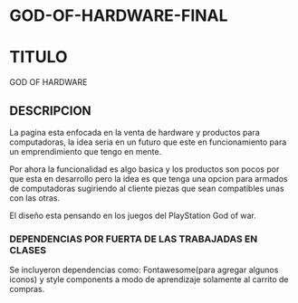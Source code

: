 # GOD-OF-HARDWARE-FINAL
# TITULO 

GOD OF HARDWARE

## DESCRIPCION

La pagina esta enfocada en la venta de hardware y productos para computadoras, la idea seria en un futuro que este en funcionamiento para un emprendimiento que tengo en mente.

Por ahora la funcionalidad es algo basica y los productos son pocos por que esta en desarrollo pero la idea es que tenga una opcion para armados de computadoras sugiriendo al cliente piezas que sean compatibles unas con las otras.

El diseño esta pensando en los juegos del PlayStation God of war.

### DEPENDENCIAS POR FUERTA DE LAS TRABAJADAS EN CLASES

Se incluyeron dependencias como: Fontawesome(para agregar algunos iconos) y style components a modo de aprendizaje solamente al carrito de compras.
